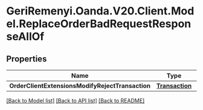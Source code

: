 # GeriRemenyi.Oanda.V20.Client.Model.ReplaceOrderBadRequestResponseAllOf
## Properties

Name | Type | Description | Notes
------------ | ------------- | ------------- | -------------
**OrderClientExtensionsModifyRejectTransaction** | [**Transaction**](Transaction.md) |  | [optional] 

[[Back to Model list]](../README.md#documentation-for-models) [[Back to API list]](../README.md#documentation-for-api-endpoints) [[Back to README]](../README.md)


